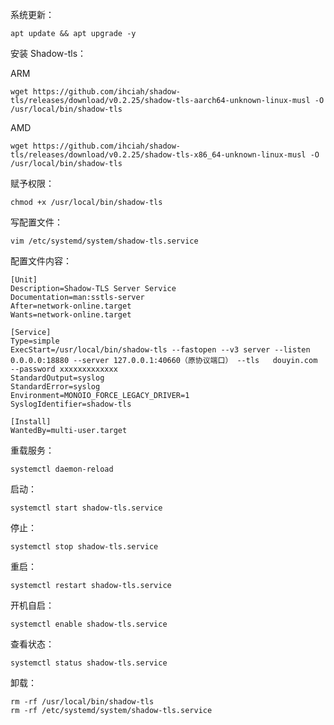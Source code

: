 系统更新：
```
apt update && apt upgrade -y
```

安装 Shadow-tls：

ARM
```
wget https://github.com/ihciah/shadow-tls/releases/download/v0.2.25/shadow-tls-aarch64-unknown-linux-musl -O /usr/local/bin/shadow-tls
```
AMD
```
wget https://github.com/ihciah/shadow-tls/releases/download/v0.2.25/shadow-tls-x86_64-unknown-linux-musl -O /usr/local/bin/shadow-tls
```

赋予权限：
```
chmod +x /usr/local/bin/shadow-tls
```

写配置文件：
```
vim /etc/systemd/system/shadow-tls.service
```

配置文件内容：
```
[Unit]
Description=Shadow-TLS Server Service
Documentation=man:sstls-server
After=network-online.target
Wants=network-online.target

[Service]
Type=simple
ExecStart=/usr/local/bin/shadow-tls --fastopen --v3 server --listen 0.0.0.0:18880 --server 127.0.0.1:40660（原协议端口） --tls   douyin.com  --password xxxxxxxxxxxxx
StandardOutput=syslog
StandardError=syslog
Environment=MONOIO_FORCE_LEGACY_DRIVER=1
SyslogIdentifier=shadow-tls

[Install]
WantedBy=multi-user.target
```

重载服务：
```
systemctl daemon-reload
```

启动：
```
systemctl start shadow-tls.service
```

停止：
```
systemctl stop shadow-tls.service
```

重启：
```
systemctl restart shadow-tls.service
```

开机自启：
```
systemctl enable shadow-tls.service
```

查看状态：
```
systemctl status shadow-tls.service
```

卸载：
```
rm -rf /usr/local/bin/shadow-tls
rm -rf /etc/systemd/system/shadow-tls.service
```



